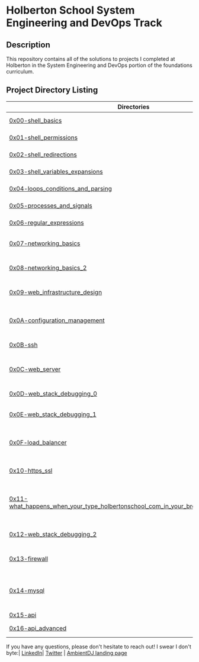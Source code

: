 # Holberton School System Engineering and DevOps Track

## Description
This repository contains all of the solutions to projects I completed at Holberton in the System Engineering and DevOps portion of the foundations curriculum.

## Project Directory Listing
Directories | Description
----------- | -----------
[0x00-shell_basics](./0x00-shell_basics) | Introduction to Bash
[0x01-shell_permissions](./0x01-shell_permissions) | Shell permissions
[0x02-shell_redirections](./0x02-shell_redirections) | Shell redirections
[0x03-shell_variables_expansions](./0x03-shell_variables_expansion) | Variable expansions
[0x04-loops_conditions_and_parsing](./0x04-loops_conditions_and_parsing) | Bash scripting
[0x05-processes_and_signals](./0x05-processes_and_signals) | Processes and signals
[0x06-regular_expressions](./0x06-regular_expressions) | Regular Expressions
[0x07-networking_basics](./0x07-networking_basics) | Introduction to networking
[0x08-networking_basics_2](./0x08-networking_basics_2) | More networking tasks
[0x09-web_infrastructure_design](./0x09-web_infrastructure_design) | Diagrams illustrating a LAMP stack
[0x0A-configuration_management](./0x0A-configuration_management) | Using Puppet for configuration management
[0x0B-ssh](./0x0B-ssh) | SSH management
[0x0C-web_server](./0x0C-web_server) | Web servers and Nginx configuration files
[0x0D-web_stack_debugging_0](./0x0D-web_stack_debugging_0) | Web stack debugging
[0x0E-web_stack_debugging_1](./0x0E-web_stack_debugging_1) | More web stack debugging
[0x0F-load_balancer](./0x0F-load_balancer) | Load-balancing with HAProxy
[0x10-https_ssl](./0x10-https_ssl) | Introduction to HTTPS and SSL
[0x11-what_happens_when_your_type_holbertonschool_com_in_your_browser_and_press_enter](./0x11-what_happens_when_your_type_holbertonschool_com_in_your_browser_and_press_enter) | Blog post explaining how the internet works
[0x12-web_stack_debugging_2](./0x12-web_stack_debugging_2) | Advanced web stack debugging
[0x13-firewall](./0x13-firewall) | Introduction to firewalls using ufw
[0x14-mysql](./0x14-mysql) | Setting up a Primary-Replica MySQL cluster
[0x15-api](./0x15-api) | API queries
[0x16-api_advanced](./0x16-api_advanced) | More API queries

If you have any questions, please don't hesitate to reach out! I swear I don't byte:| 
[LinkedIn](https://www.linkedin.com/in/rory-fahy-65743885/)|
 [Twitter](https://twitter.com/Rory_Chillmore) |
 [AmbientDJ landing page](https://kylelitscher.wixsite.com/ambientdj)
